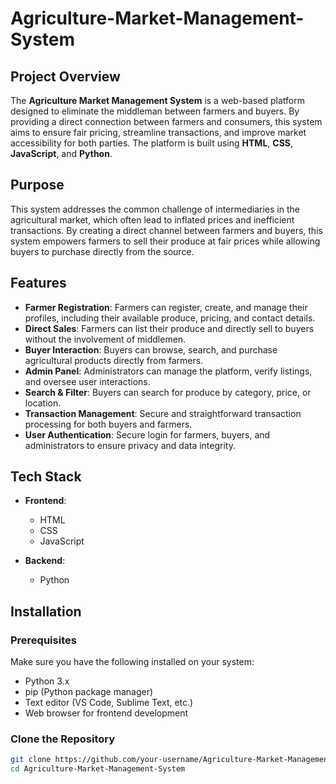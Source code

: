 # Agriculture-Market-Management-System

## Project Overview

The **Agriculture Market Management System** is a web-based platform designed to eliminate the middleman between farmers and buyers. By providing a direct connection between farmers and consumers, this system aims to ensure fair pricing, streamline transactions, and improve market accessibility for both parties. The platform is built using **HTML**, **CSS**, **JavaScript**, and **Python**.

## Purpose

This system addresses the common challenge of intermediaries in the agricultural market, which often lead to inflated prices and inefficient transactions. By creating a direct channel between farmers and buyers, this system empowers farmers to sell their produce at fair prices while allowing buyers to purchase directly from the source.

## Features

- **Farmer Registration**: Farmers can register, create, and manage their profiles, including their available produce, pricing, and contact details.
- **Direct Sales**: Farmers can list their produce and directly sell to buyers without the involvement of middlemen.
- **Buyer Interaction**: Buyers can browse, search, and purchase agricultural products directly from farmers.
- **Admin Panel**: Administrators can manage the platform, verify listings, and oversee user interactions.
- **Search & Filter**: Buyers can search for produce by category, price, or location.
- **Transaction Management**: Secure and straightforward transaction processing for both buyers and farmers.
- **User Authentication**: Secure login for farmers, buyers, and administrators to ensure privacy and data integrity.

## Tech Stack

- **Frontend**:
  - HTML
  - CSS
  - JavaScript
  
- **Backend**:
  - Python 
  

## Installation

### Prerequisites

Make sure you have the following installed on your system:

- Python 3.x
- pip (Python package manager)
- Text editor (VS Code, Sublime Text, etc.)
- Web browser for frontend development

### Clone the Repository

```bash
git clone https://github.com/your-username/Agriculture-Market-Management-System.git
cd Agriculture-Market-Management-System

